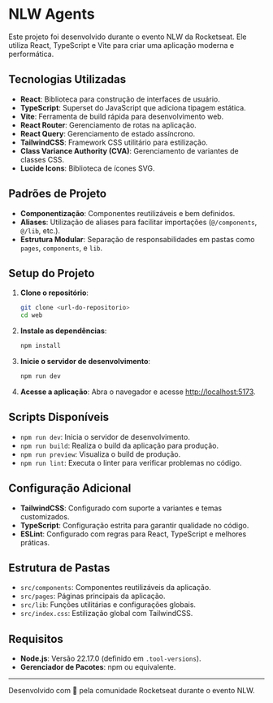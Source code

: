 # NLW Agents

Este projeto foi desenvolvido durante o evento NLW da Rocketseat. Ele utiliza React, TypeScript e Vite para criar uma aplicação moderna e performática.

## Tecnologias Utilizadas

- **React**: Biblioteca para construção de interfaces de usuário.
- **TypeScript**: Superset do JavaScript que adiciona tipagem estática.
- **Vite**: Ferramenta de build rápida para desenvolvimento web.
- **React Router**: Gerenciamento de rotas na aplicação.
- **React Query**: Gerenciamento de estado assíncrono.
- **TailwindCSS**: Framework CSS utilitário para estilização.
- **Class Variance Authority (CVA)**: Gerenciamento de variantes de classes CSS.
- **Lucide Icons**: Biblioteca de ícones SVG.

## Padrões de Projeto

- **Componentização**: Componentes reutilizáveis e bem definidos.
- **Aliases**: Utilização de aliases para facilitar importações (`@/components`, `@/lib`, etc.).
- **Estrutura Modular**: Separação de responsabilidades em pastas como `pages`, `components`, e `lib`.

## Setup do Projeto

1. **Clone o repositório**:

   ```bash
   git clone <url-do-repositorio>
   cd web
   ```

2. **Instale as dependências**:

   ```bash
   npm install
   ```

3. **Inicie o servidor de desenvolvimento**:

   ```bash
   npm run dev
   ```

4. **Acesse a aplicação**:
   Abra o navegador e acesse [http://localhost:5173](http://localhost:5173).

## Scripts Disponíveis

- `npm run dev`: Inicia o servidor de desenvolvimento.
- `npm run build`: Realiza o build da aplicação para produção.
- `npm run preview`: Visualiza o build de produção.
- `npm run lint`: Executa o linter para verificar problemas no código.

## Configuração Adicional

- **TailwindCSS**: Configurado com suporte a variantes e temas customizados.
- **TypeScript**: Configuração estrita para garantir qualidade no código.
- **ESLint**: Configurado com regras para React, TypeScript e melhores práticas.

## Estrutura de Pastas

- `src/components`: Componentes reutilizáveis da aplicação.
- `src/pages`: Páginas principais da aplicação.
- `src/lib`: Funções utilitárias e configurações globais.
- `src/index.css`: Estilização global com TailwindCSS.

## Requisitos

- **Node.js**: Versão 22.17.0 (definido em `.tool-versions`).
- **Gerenciador de Pacotes**: npm ou equivalente.

---

Desenvolvido com 💜 pela comunidade Rocketseat durante o evento NLW.
